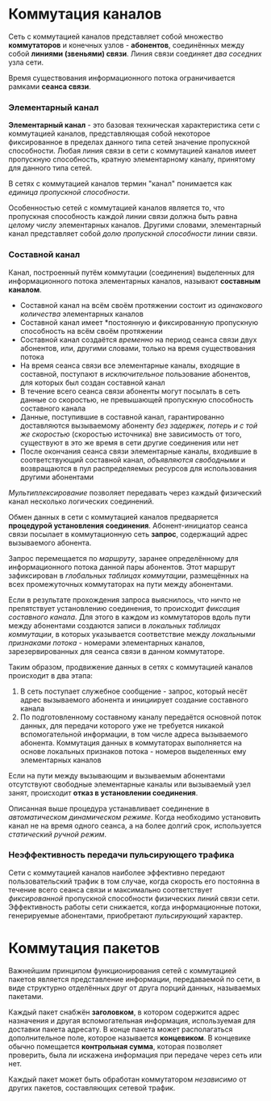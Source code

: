 # Коммутация каналов
Сеть с коммутацией каналов представляет собой множество **коммутаторов** и конечных узлов - **абонентов**, соединённых между собой **линиями (звеньями) связи**. Линия связи соединяет *два соседних* узла сети.

Время существования информационного потока ограничивается рамками **сеанса связи**.

### Элементарный канал
**Элементарный канал** - это базовая техническая характеристика сети с коммутацией каналов, представляющая собой некоторое фиксированное в пределах данного типа сетей значение пропускной способности. Любая линия связи в сети с коммутацией каналов имеет пропускную способность, кратную элементарному каналу, принятому для данного типа сетей.

В сетях с коммутацией каналов термин "канал" понимается как *единица пропускной способности*.

Особенностью сетей с коммутацией каналов является то, что пропускная способность каждой линии связи должна быть равна *целому числу* элементарных каналов. Другими словами, элементарный канал представляет собой *долю пропускной способности* линии связи.

### Составной канал
Канал, построенный путём коммутации (соединения) выделенных для информационного потока элементарных каналов, называют **составным каналом**.

- Составной канал на всём своём протяжении состоит из *одинакового количества* элементарных каналов
- Составной канал имеет *постоянную и фиксированную пропускную способность на всём своём протяжении
- Составной канал создаётся *временно* на период сеанса связи двух абонентов, или, другими словами, только на время существования потока
- На время сеанса связи все элементарные каналы, входящие в составной, поступают в *исключительное* пользование абонентов, для которых был создан составной канал
- В течение всего сеанса связи абоненты могут посылать в сеть данные со скоростью, не превышающей пропускную способность составного канала
- Данные, поступившие в составной канал, гарантированно доставляются вызываемому абоненту *без задержек, потерь и с той же скоростью* (скоростью источника) вне зависимость от того, существуют в это же время в сети другие соединения или нет
- После окончания сеанса связи элементарные каналы, входившие в соответствующий составной канал, *объявляются свободными* и возвращаются в пул распределяемых ресурсов для использования другими абонентами

*Мультиплексирование* позволяет передавать через каждый физический канал несколько логических соединений.

Обмен данных в сети с коммутацией каналов предваряется **процедурой установления соединения**. Абонент-инициатор сеанса связи посылает в коммутационную сеть **запрос**, содержащий адрес вызываемого абонента.

Запрос перемещается по *маршруту*, заранее определённому для информационного потока данной пары абонентов. Этот маршрут зафиксирован в *глобальных таблицах коммутации*, размещённых на всех промежуточных коммутаторах на пути между абонентами.

Если в результате прохождения запроса выяснилось, что ничто не препятствует установлению соединения, то происходит *фиксация составного канала*. Для этого в каждом из коммутаторов вдоль пути между абонентами создаются записи в *локальных таблицах коммутации*, в которых указывается соответствие между *локальными признаками потока* - номерами элементарных каналов, зарезервированных для сеанса связи в данном коммутаторе.

Таким образом, продвижение данных в сетях с коммутацией каналов происходит в два этапа:
1) В сеть поступает служебное сообщение - запрос, который несёт адрес вызываемого абонента и инициирует создание составного канала
2) По подготовленному составному каналу передаётся основной поток данных, для передачи которого уже не требуется никакой вспомогательной информации, в том числе адреса вызываемого абонента. Коммутация данных в коммутаторах выполняется на основе локальных признаков потока - номеров выделенных ему элементарных каналов

Если на пути между вызывающим и вызываемым абонентами отсутствуют свободные элементарные каналы или вызываемый узел занят, происходит **отказ в установлении соединения**.

Описанная выше процедура устанавливает соединение в *автоматическом динамическом режиме*. Когда необходимо установить канал не на время одного сеанса, а на более долгий срок, используется *статический ручной режим*.

### Неэффективность передачи пульсирующего трафика
Сети с коммутацией каналов наиболее эффективно передают пользовательский трафик в том случае, когда скорость его постоянна в течение всего сеанса связи и максимально соответствует *фиксированной* пропускной способности физических линий связи сети. Эффективность работы сети снижается, когда информационные потоки, генерируемые абонентами, приобретают *пульсирующий* характер.

# Коммутация пакетов
Важнейшим принципом функционирования сетей с коммутацией пакетов является представление информации, передаваемой по сети, в виде структурно отделённых друг от друга порций данных, называемых пакетами.

Каждый пакет снабжён **заголовком**, в котором содержится адрес назначения и другая вспомогательная информация, используемая для доставки пакета адресату. В конце пакета может располагаться дополнительное поле, которое называется **концевиком**. В концевике обычно помещается **контрольная сумма**, которая позволяет проверить, была ли искажена информация при передаче через сеть или нет.

Каждый пакет может быть обработан коммутатором *независимо* от других пакетов, составляющих сетевой трафик.